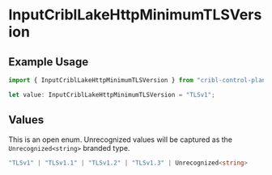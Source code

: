 # InputCriblLakeHttpMinimumTLSVersion

## Example Usage

```typescript
import { InputCriblLakeHttpMinimumTLSVersion } from "cribl-control-plane/models/operations";

let value: InputCriblLakeHttpMinimumTLSVersion = "TLSv1";
```

## Values

This is an open enum. Unrecognized values will be captured as the `Unrecognized<string>` branded type.

```typescript
"TLSv1" | "TLSv1.1" | "TLSv1.2" | "TLSv1.3" | Unrecognized<string>
```